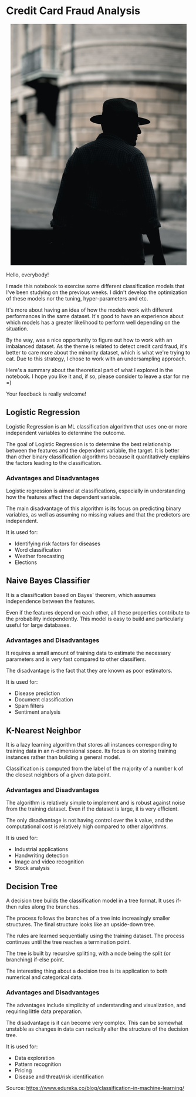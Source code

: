 # Credit Card Fraud Analysis

<p align="center">
  <img src="detective.png" >
</p>

Hello, everybody!

I made this notebook to exercise some different classification models that I've been studying on the previous weeks. I didn't develop the optimization of these models nor the tuning, hyper-parameters and etc.

It's more about having an idea of how the models work with different performances in the same dataset. It's good to have an experience about which models has a greater likelihood to perform well depending on the situation.

By the way, was a nice opportunity to figure out how to work with an imbalanced dataset. As the theme is related to detect credit card fraud, it's better to care more about the minority dataset, which is what we're trying to cat. Due to this strategy, I chose to work with an undersampling approach.

Here's a summary about the theoretical part of what I explored in the notebook. I hope you like it and, if so, please consider to leave a star for me =)

Your feedback is really welcome!

## Logistic Regression

Logistic Regression is an ML classification algorithm that uses one or more independent variables to determine the outcome.

The goal of Logistic Regression is to determine the best relationship between the features and the dependent variable, the target. It is better than other binary classification algorithms because it quantitatively explains the factors leading to the classification.

### Advantages and Disadvantages

Logistic regression is aimed at classifications, especially in understanding how the features affect the dependent variable.

The main disadvantage of this algorithm is its focus on predicting binary variables, as well as assuming no missing values and that the predictors are independent.

It is used for:

- Identifying risk factors for diseases
- Word classification
- Weather forecasting
- Elections

## Naive Bayes Classifier

It is a classification based on Bayes' theorem, which assumes independence between the features.

Even if the features depend on each other, all these properties contribute to the probability independently. This model is easy to build and particularly useful for large databases.

### Advantages and Disadvantages

It requires a small amount of training data to estimate the necessary parameters and is very fast compared to other classifiers.

The disadvantage is the fact that they are known as poor estimators.

It is used for:

- Disease prediction
- Document classification
- Spam filters
- Sentiment analysis

## K-Nearest Neighbor

It is a lazy learning algorithm that stores all instances corresponding to training data in an n-dimensional space. Its focus is on storing training instances rather than building a general model.

Classification is computed from the label of the majority of a number k of the closest neighbors of a given data point.

### Advantages and Disadvantages

The algorithm is relatively simple to implement and is robust against noise from the training dataset. Even if the dataset is large, it is very efficient.

The only disadvantage is not having control over the k value, and the computational cost is relatively high compared to other algorithms.

It is used for:

- Industrial applications
- Handwriting detection
- Image and video recognition
- Stock analysis

## Decision Tree

A decision tree builds the classification model in a tree format. It uses if-then rules along the branches.

The process follows the branches of a tree into increasingly smaller structures. The final structure looks like an upside-down tree.

The rules are learned sequentially using the training dataset. The process continues until the tree reaches a termination point.

The tree is built by recursive splitting, with a node being the split (or branching) if-else point.

The interesting thing about a decision tree is its application to both numerical and categorical data.

### Advantages and Disadvantages

The advantages include simplicity of understanding and visualization, and requiring little data preparation.

The disadvantage is it can become very complex. This can be somewhat unstable as changes in data can radically alter the structure of the decision tree.

It is used for:

- Data exploration
- Pattern recognition
- Pricing
- Disease and threat/risk identification


Source:
https://www.edureka.co/blog/classification-in-machine-learning/
